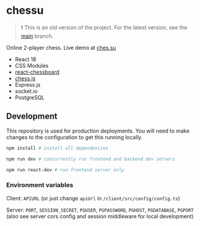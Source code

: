 # chessu

> ❗ This is an old version of the project. For the latest version, see the [main](https://github.com/nizewn/chessu/tree/main) branch.

Online 2-player chess. Live demo at [ches.su](https://ches.su)

- React 18
- CSS Modules
- [react-chessboard](https://github.com/Clariity/react-chessboard)
- [chess.js](https://github.com/jhlywa/chess.js)
- Express.js
- socket.io
- PostgreSQL

## Development

This repository is used for production deployments. You will need to make changes to the configuration to get this running locally.

```sh
npm install # install all dependencies

npm run dev # concurrently run frontend and backend dev servers

npm run react-dev # run frontend server only
```

### Environment variables

Client: `APIURL` (or just change `apiUrl` in `/client/src/config/config.ts`)

Server: `PORT`, `SESSION_SECRET`, `PGUSER`, `PGPASSWORD`, `PGHOST`, `PGDATABASE`, `PGPORT`
(also see server cors config and session middleware for local development)
